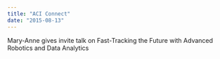 ```yaml
---
title: "ACI Connect"
date: "2015-08-13"
---
```

Mary-Anne gives invite talk on Fast-Tracking the Future with Advanced Robotics and Data Analytics